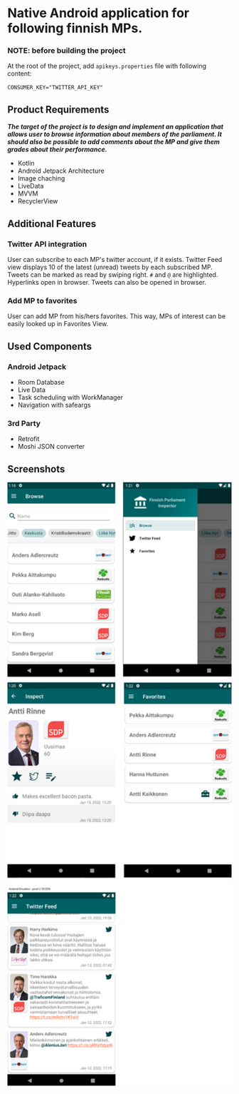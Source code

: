 # Native Android application for following finnish MPs.

### NOTE: before building the project
At the root of the project, add `apikeys.properties` file with following content:
```properties
CONSUMER_KEY="TWITTER_API_KEY"
```

## Product Requirements
___The target of the project is to design and implement an application that allows user to browse information about members of the
parliament. It should also be possible to add comments about the MP and give them grades about their performance.___
- Kotlin
- Android Jetpack Architecture
- Image chaching
- LiveData
- MVVM
- RecyclerView

## Additional Features
### Twitter API integration
User can subscribe to each MP's twitter account, if it exists. Twitter Feed view displays 10 of the latest (unread) tweets by each subscribed MP.
Tweets can be marked as read by swiping right. `#` and `@` are highlighted. Hyperlinks open in browser.
Tweets can also be opened in browser.

### Add MP to favorites
User can add MP from his/hers favorites. This way, MPs of interest can be easily looked up in Favorites View.

## Used Components
### Android Jetpack
- Room Database
- Live Data
- Task scheduling with WorkManager
- Navigation with safeargs
### 3rd Party
- Retrofit
- Moshi JSON converter

## Screenshots
<img src="https://github.com/Niklas-Seppala/fin-mp-inspector/blob/master/screenshot/ui-demo.png" alt="alt text" width="800">
